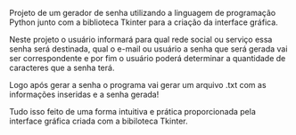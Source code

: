 Projeto de um gerador de senha utilizando a linguagem de programação Python junto com a biblioteca Tkinter para a criação da interface gráfica.

Neste projeto o usuário informará para qual rede social ou serviço essa senha será destinada, qual o e-mail ou usuário a senha que será gerada vai ser correspondente e por fim o usuário poderá determinar a quantidade de caracteres que a senha terá.

Logo após gerar a senha o programa vai gerar um arquivo .txt com as informações inseridas e a senha gerada!

Tudo isso feito de uma forma intuitiva e prática proporcionada pela interface gráfica criada com a bibiloteca Tkinter.
